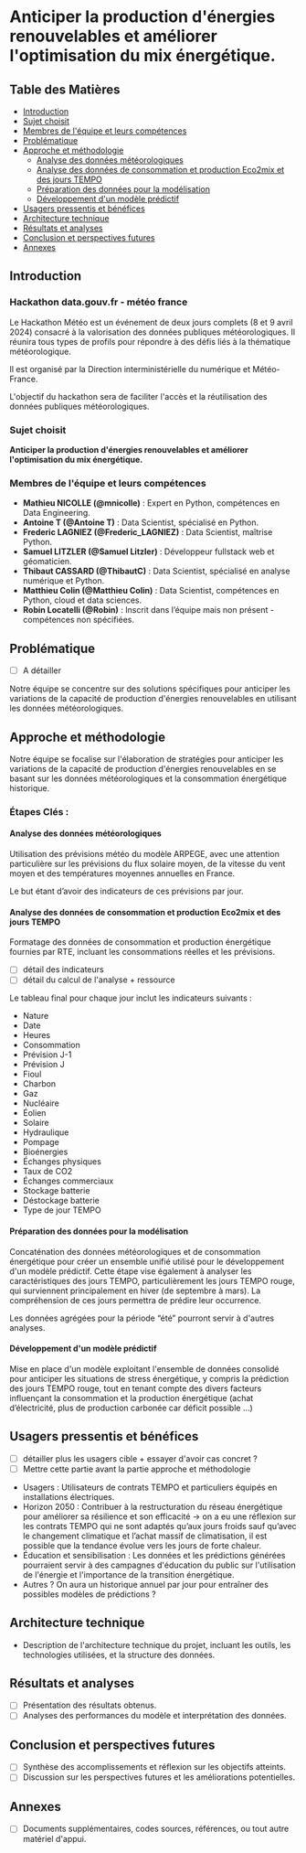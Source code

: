 # Anticiper la production d'énergies renouvelables et améliorer l'optimisation du mix énergétique.

## Table des Matières
- [Introduction](#introduction)
- [Sujet choisit](#sujet-choisit)
- [Membres de l'équipe et leurs compétences](#membres-de-léquipe-et-leurs-compétences)
- [Problématique](#problématique)
- [Approche et méthodologie](#approche-et-méthodologie)
  - [Analyse des données météorologiques](#analyse-des-données-météorologiques)
  - [Analyse des données de consommation et production Eco2mix et des jours TEMPO](#analyse-des-données-de-consommation-et-production-eco2mix-et-des-jours-tempo)
  - [Préparation des données pour la modélisation](#préparation-des-données-pour-la-modélisation)
  - [Développement d'un modèle prédictif](#développement-dun-modèle-prédictif)
- [Usagers pressentis et bénéfices](#usagers-pressentis-et-bénéfices)
- [Architecture technique](#architecture-technique)
- [Résultats et analyses](#résultats-et-analyses)
- [Conclusion et perspectives futures](#conclusion-et-perspectives-futures)
- [Annexes](#annexes)


## Introduction
### Hackathon data.gouv.fr - météo france
Le Hackathon Météo est un événement de deux jours complets (8 et 9 avril 2024) consacré à la valorisation des données publiques météorologiques. Il réunira tous types de profils pour répondre à des défis liés à la thématique météorologique.

Il est organisé par la Direction interministérielle du numérique et Météo-France.

L'objectif du hackathon sera de faciliter l'accès et la réutilisation des données publiques météorologiques.

### Sujet choisit
**Anticiper la production d'énergies renouvelables et améliorer l'optimisation du mix énergétique.**

### Membres de l'équipe et leurs compétences
- **Mathieu NICOLLE (@mnicolle)** : Expert en Python, compétences en Data Engineering.
- **Antoine T (@Antoine T)** : Data Scientist, spécialisé en Python.
- **Frederic LAGNIEZ (@Frederic_LAGNIEZ)** : Data Scientist, maîtrise Python.
- **Samuel LITZLER (@Samuel Litzler)** : Développeur fullstack web et géomaticien.
- **Thibaut CASSARD (@ThibautC)** : Data Scientist, spécialisé en analyse numérique et Python.
- **Matthieu Colin (@Matthieu Colin)** : Data Scientist, compétences en Python, cloud et data sciences.
- **Robin Locatelli (@Robin)** : Inscrit dans l’équipe mais non présent - compétences non spécifiées.

## Problématique
- [ ] A détailler

Notre équipe se concentre sur des solutions spécifiques pour anticiper les variations de la capacité de production d'énergies renouvelables en utilisant les données météorologiques.
## Approche et méthodologie
Notre équipe se focalise sur l'élaboration de stratégies pour anticiper les variations de la capacité de production d'énergies renouvelables en se basant sur les données météorologiques et la consommation énergétique historique.

### **Étapes Clés :**

#### **Analyse des données météorologiques**
Utilisation des prévisions météo du modèle ARPEGE, avec une attention particulière sur les prévisions du flux solaire moyen, de la vitesse du vent moyen et des températures moyennes annuelles en France.

Le but étant d’avoir des indicateurs de ces prévisions par jour.

#### **Analyse des données de consommation et production Eco2mix et des jours TEMPO**
Formatage des données de consommation et production énergétique fournies par RTE, incluant les consommations réelles et les prévisions.

- [ ] détail des indicateurs
- [ ] détail du calcul de l'analyse + ressource

Le tableau final pour chaque jour inclut les indicateurs suivants :
- Nature
- Date
- Heures
- Consommation
- Prévision J-1
- Prévision J
- Fioul
- Charbon
- Gaz
- Nucléaire
- Éolien
- Solaire
- Hydraulique
- Pompage
- Bioénergies
- Échanges physiques
- Taux de CO2
- Échanges commerciaux
- Stockage batterie
- Déstockage batterie
- Type de jour TEMPO


#### **Préparation des données pour la modélisation**
Concaténation des données météorologiques et de consommation énergétique pour créer un ensemble unifié utilisé pour le développement d'un modèle prédictif.
Cette étape vise également à analyser les caractéristiques des jours TEMPO, particulièrement les jours TEMPO rouge, qui surviennent principalement en hiver (de septembre à mars). La compréhension de ces jours permettra de prédire leur occurrence.

Les données agrégées pour la période “été” pourront servir à d'autres analyses.

#### **Développement d'un modèle prédictif**
Mise en place d'un modèle exploitant l'ensemble de données consolidé pour anticiper les situations de stress énergétique, y compris la prédiction des jours TEMPO rouge, tout en tenant compte des divers facteurs influençant la consommation et la production énergétique (achat d’électricité, plus de production carbonée car déficit possible …)

## Usagers pressentis et bénéfices
- [ ] détailler plus les usagers cible + essayer d'avoir cas concret ?
- [ ] Mettre cette partie avant la partie approche et méthodologie

- Usagers : Utilisateurs de contrats TEMPO et particuliers équipés en installations électriques.
- Horizon 2050 : Contribuer à la restructuration du réseau énergétique pour améliorer sa résilience et son efficacité -> on a eu une réflexion sur les contrats TEMPO qui ne sont adaptés qu’aux jours froids sauf qu’avec le changement climatique et l’achat massif de climatisation, il est possible que la tendance évolue vers les jours de forte chaleur.
- Éducation et sensibilisation : Les données et les prédictions générées pourraient servir à des campagnes d'éducation du public sur l'utilisation de l'énergie et l'importance de la transition énergétique.
- Autres ? On aura un historique annuel par jour pour entraîner des possibles modèles de prédictions ?

## Architecture technique
- Description de l'architecture technique du projet, incluant les outils, les technologies utilisées, et la structure des données.

## Résultats et analyses

- [ ] Présentation des résultats obtenus.
- [ ] Analyses des performances du modèle et interprétation des données.

## Conclusion et perspectives futures
- [ ] Synthèse des accomplissements et réflexion sur les objectifs atteints.
- [ ] Discussion sur les perspectives futures et les améliorations potentielles.

## Annexes
- [ ] Documents supplémentaires, codes sources, références, ou tout autre matériel d'appui.
